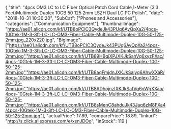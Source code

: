 {
	"title": "4pcs OM3 LC to LC  Fiber Optical Patch Cord Cable,1-Meter (3.3 Feet)Multimode Duplex 10GB 50 125 2mm LSZH Daul LC PC Polish",
	"date": "2018-10-31 10:30:20",
	"SubCat": ["Phones and Accessories"],
	"categories": ["Communication Equipment"],
	"thumbnailImage": "https://ae01.alicdn.com/kf/UTB8oPClC3QydeJk43PUq6AyQpXa2/4pcs-10Gtek-1M-3-3ft-LC-LC-OM3-Fiber-Cable-Multimode-Duplex-10G-50-125-2mm.jpg_220x220.jpg",
	"BigImage": ["https://ae01.alicdn.com/kf/UTB8oPClC3QydeJk43PUq6AyQpXa2/4pcs-10Gtek-1M-3-3ft-LC-LC-OM3-Fiber-Cable-Multimode-Duplex-10G-50-125-2mm.jpg","https://ae01.alicdn.com/kf/UTB89HBqjXPJXKJkSahVq6xyzFXac/4pcs-10Gtek-1M-3-3ft-LC-LC-OM3-Fiber-Cable-Multimode-Duplex-10G-50-125-2mm.jpg","https://ae01.alicdn.com/kf/UTB8aqFmjdnJXKJkSaiyq6AhwXXaR/4pcs-10Gtek-1M-3-3ft-LC-LC-OM3-Fiber-Cable-Multimode-Duplex-10G-50-125-2mm.jpg","https://ae01.alicdn.com/kf/UTB8ADhojnzIXKJkSafVq6yWgXXaa/4pcs-10Gtek-1M-3-3ft-LC-LC-OM3-Fiber-Cable-Multimode-Duplex-10G-50-125-2mm.jpg","https://ae01.alicdn.com/kf/UTB8sMenC8ahduJk43Jaq6zM8FXa4/4pcs-10Gtek-1M-3-3ft-LC-LC-OM3-Fiber-Cable-Multimode-Duplex-10G-50-125-2mm.jpg"],
	"actualPrice": 17.89,
	"comparePrice": 18.89,
	"linkurl": "http://s.click.aliexpress.com/e/xsnJDOo",
	"inStock": 119
}
